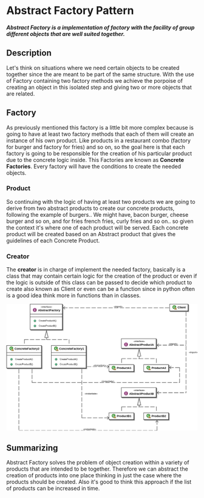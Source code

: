 # Abstract Factory Pattern

**_Abstract Factory is a implementation of factory with the facility of group different objects that are well suited together._**

## Description
Let's think on situations where we need certain objects to be created together since the are meant to be part of the same structure. With the use of Factory containing two factory methods we achieve the porpoise of creating an object in this isolated step and giving two or more objects that are related.

## Factory
As previously mentioned this factory is a little bit more complex because is going to have at least two factory methods that each of them will create an instance of his own product. Like products in a restaurant combo (factory for burger and factory for fries) and so on, so the goal here is that each factory is going to be responsible for the creation of his particular product due to the concrete logic inside.
This Factories are known as **Concrete Factories**. Every factory will have the conditions to create the needed objects.


### Product
So continuing with the logic of having at least two products we are going to derive from two abstract products to create our concrete products, following the example of burgers.. We might have, bacon burger, cheese burger and so on, and for fries french fries, curly fries and so on.. so given the context it's where one of each product will be served.
Each concrete product will be created based on an Abstract product that gives the guidelines of each Concrete Product.


### Creator
The **creator** is in charge of implement the needed factory, basically is a class that may contain certain logic for the creation of the product or even if the logic is outside of this class can be passed to decide which product to create also known as Client or even can be a function since in python often is a good idea think more in functions than in classes.

![Abstract Factory UML](Abstract_factory_UML.svg.png "Abstract Factory Diagram")

## Summarizing
Abstract Factory solves the problem of object creation within a variety of products that are intended to be together. Therefore we can abstract the creation of products into one place thinking in just the case where the products should be created. Also it's good to think this approach if the list of products can be increased in time.

